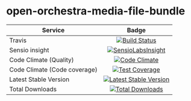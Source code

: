 open-orchestra-media-file-bundle
=================================

| Service       | Badge         |
| ------------- |:-------------:|
| Travis | [![Build Status](https://travis-ci.org/open-orchestra/open-orchestra-media-file-bundle.svg?branch=1.1)](https://travis-ci.org/open-orchestra/open-orchestra-media-file-bundle) |
| Sensio insight | [![SensioLabsInsight](https://insight.sensiolabs.com/projects/0bf3142d-bd5b-454e-b963-80c97a59d2c8/big.png)](https://insight.sensiolabs.com/projects/0bf3142d-bd5b-454e-b963-80c97a59d2c8) |
| Code Climate (Quality) | [![Code Climate](https://codeclimate.com/github/open-orchestra/open-orchestra-media-file-bundle/badges/gpa.svg)](https://codeclimate.com/github/open-orchestra/open-orchestra-media-file-bundle) |
| Code Climate (Code coverage) | [![Test Coverage](https://codeclimate.com/github/open-orchestra/open-orchestra-media-file-bundle/badges/coverage.svg)](https://codeclimate.com/github/open-orchestra/open-orchestra-media-file-bundle/coverage) |
| Latest Stable Version | [![Latest Stable Version](https://poser.pugx.org/open-orchestra/open-orchestra-media-file-bundle/v/stable)](https://packagist.org/packages/open-orchestra/open-orchestra-media-file-bundle) |
| Total Downloads | [![Total Downloads](https://poser.pugx.org/open-orchestra/open-orchestra-media-file-bundle/downloads)](https://packagist.org/packages/open-orchestra/open-orchestra-media-file-bundle) |
